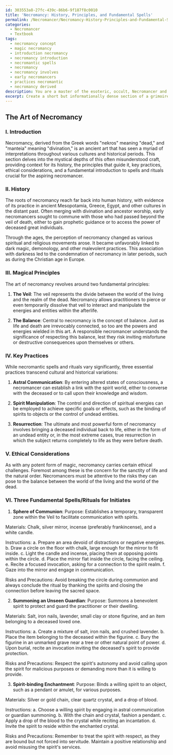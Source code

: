 ```yaml
---
id: 303553a8-27fc-439c-86b6-9f187f8c0010
title: 'Necromancy: History, Principles, and Fundamental Spells'
permalink: /Necromancer/Necromancy-History-Principles-and-Fundamental-Spells/
categories:
  - Necromancer
  - Textbook
tags:
  - necromancy concept
  - magic necromancy
  - introduction necromancy
  - necromancy introduction
  - necromantic spells
  - necromancy
  - necromancy involves
  - early necromancers
  - practices necromantic
  - necromancy derived
description: You are a master of the esoteric, occult, Necromancer and education, you have written many textbooks on the subject in ways that provide students with rich and deep understanding of the subject. You are being asked to write textbook-like sections on a topic and you do it with full context, explainability, and reliability in accuracy to the true facts of the topic at hand, in a textbook style that a student would easily be able to learn from, in a rich, engaging, and contextual way. Always include relevant context (such as formulas and history), related concepts, and in a way that someone can gain deep insights from.
excerpt: Create a short but informationally dense section of a grimoire focused on the art of Necromancy, exploring its history, the magical principles involved, key practices, ethical considerations, and three fundamental spells or rituals for initiates seeking a comprehensive understanding of this occult domain. Remember to describe each spell or ritual with step-by-step instructions and list essential materials required for each, while highlighting any potential risks and precautions for the aspiring Necromancer.
---
```


## The Art of Necromancy

### I. Introduction

Necromancy, derived from the Greek words "nekros" meaning "dead," and "manteia" meaning "divination," is an ancient art that has seen a myriad of interpretations throughout various cultures and historical periods. This section delves into the mystical depths of this often misunderstood craft, providing context for its history, the principles that guide it, key practices, ethical considerations, and a fundamental introduction to spells and rituals crucial for the aspiring necromancer.

### II. History

The roots of necromancy reach far back into human history, with evidence of its practice in ancient Mesopotamia, Greece, Egypt, and other cultures in the distant past. Often merging with divination and ancestor worship, early necromancers sought to commune with those who had passed beyond the veil of death, either to gain prophetic guidance or to access the power of deceased great individuals.

Through the ages, the perception of necromancy changed as various spiritual and religious movements arose. It became unfavorably linked to dark magic, demonology, and other malevolent practices. This association with darkness led to the condemnation of necromancy in later periods, such as during the Christian age in Europe.

### III. Magical Principles

The art of necromancy revolves around two fundamental principles:

1. **The Veil**: The veil represents the divide between the world of the living and the realm of the dead. Necromancy allows practitioners to pierce or even temporarily dissolve that veil to interact and manipulate the energies and entities within the afterlife.

2. **The Balance**: Central to necromancy is the concept of balance. Just as life and death are irrevocably connected, so too are the powers and energies wielded in this art. A responsible necromancer understands the significance of respecting this balance, lest they risk inviting misfortune or destructive consequences upon themselves or others.

### IV. Key Practices

While necromantic spells and rituals vary significantly, three essential practices transcend cultural and historical variations:

1. **Astral Communication**: By entering altered states of consciousness, a necromancer can establish a link with the spirit world, either to converse with the deceased or to call upon their knowledge and wisdom.

2. **Spirit Manipulation**: The control and direction of spiritual energies can be employed to achieve specific goals or effects, such as the binding of spirits to objects or the control of undead entities.

3. **Resurrection**: The ultimate and most powerful form of necromancy involves bringing a deceased individual back to life, either in the form of an undead entity or, in the most extreme cases, true resurrection in which the subject returns completely to life as they were before death.

### V. Ethical Considerations

As with any potent form of magic, necromancy carries certain ethical challenges. Foremost among these is the concern for the sanctity of life and the natural order. Necromancers must be attentive to the risks they can pose to the balance between the world of the living and the world of the dead.

### VI. Three Fundamental Spells/Rituals for Initiates

1. **Sphere of Communion**:
Purpose: Establishes a temporary, transparent zone within the Veil to facilitate communication with spirits.

Materials: Chalk, silver mirror, incense (preferably frankincense), and a white candle.

Instructions:
a. Prepare an area devoid of distractions or negative energies.
b. Draw a circle on the floor with chalk, large enough for the mirror to fit inside.
c. Light the candle and incense, placing them at opposing points within the circle.
d. Place the mirror flat inside the circle, facing the ceiling.
e. Recite a focused invocation, asking for a connection to the spirit realm.
f. Gaze into the mirror and engage in communication.

Risks and Precautions: Avoid breaking the circle during communion and always conclude the ritual by thanking the spirits and closing the connection before leaving the sacred space.

2. **Summoning an Unseen Guardian**:
Purpose: Summons a benevolent spirit to protect and guard the practitioner or their dwelling.

Materials: Salt, iron nails, lavender, small clay or stone figurine, and an item belonging to a deceased loved one.

Instructions:
a. Create a mixture of salt, iron nails, and crushed lavender.
b. Place the item belonging to the deceased within the figurine.
c. Bury the figurine in an unmarked grave near a tree or other natural point of power.
d. Upon burial, recite an invocation inviting the deceased's spirit to provide protection.

Risks and Precautions: Respect the spirit's autonomy and avoid calling upon the spirit for malicious purposes or demanding more than it is willing to provide.

3. **Spirit-binding Enchantment**:
Purpose: Binds a willing spirit to an object, such as a pendant or amulet, for various purposes.

Materials: Silver or gold chain, clear quartz crystal, and a drop of blood.

Instructions:
a. Choose a willing spirit by engaging in astral communication or guardian summoning.
b. With the chain and crystal, fashion a pendant.
c. Apply a drop of the blood to the crystal while reciting an incantation.
d. Invite the spirit to reside within the enchanted crystal.

Risks and Precautions: Remember to treat the spirit with respect, as they are bound but not forced into servitude. Maintain a positive relationship and avoid misusing the spirit's services.
